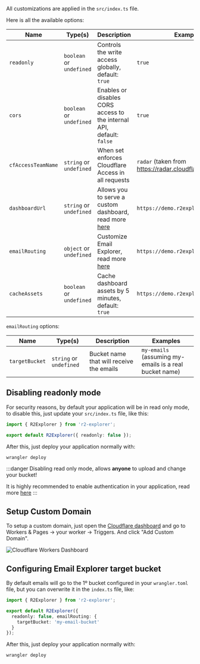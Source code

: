 All customizations are applied in the `src/index.ts` file.

Here is all the available options:

| Name               | Type(s)                   | Description                                                                                                                                   | Examples                                                  |
|--------------------|---------------------------|-----------------------------------------------------------------------------------------------------------------------------------------------|-----------------------------------------------------------|
| `readonly`         | `boolean` or `undefined`  | Controls the write access globally, default: `true`                                                                                           | `true`                                                    |
| `cors`             | `boolean` or `undefined`  | Enables or disables CORS access to the internal API, default: `false`                                                                         | `true`                                                    |
| `cfAccessTeamName` | `string`  or `undefined`  | When set enforces Cloudflare Access in all requests                                                                                           | `radar`  (taken from https://radar.cloudflareaccess.com/) |
| `dashboardUrl`     | `string`  or `undefined`  | Allows you to serve a custom dashboard, read more [here](/guides/migrating-to-1.0.html#why-is-the-dashboard-no-longer-bundled-in-the-worker) | `https://demo.r2explorer.com`                             |
| `emailRouting`     | `object`  or `undefined`  | Customize Email Explorer, read more [here](/guides/setup-email-explorer.html)                                                                 | `https://demo.r2explorer.com`                             |
| `cacheAssets`      | `boolean`  or `undefined` | Cache dashboard assets by 5 minutes, default: `true`                                                                                          | `https://demo.r2explorer.com`                             |

`emailRouting` options:

| Name           | Type(s)                  | Description                              | Examples                                               |
|----------------|--------------------------|------------------------------------------|--------------------------------------------------------|
| `targetBucket` | `string`  or `undefined` | Bucket name that will receive the emails | `my-emails` (assuming my-emails is a real bucket name) |

## Disabling readonly mode

For security reasons, by default your application will be in read only mode, to disable this, just update your
`src/index.ts` file, like this:

```ts:src/index.ts
import { R2Explorer } from 'r2-explorer';

export default R2Explorer({ readonly: false });
```

After this, just deploy your application normally with:

```bash
wrangler deploy
```

:::danger
Disabling read only mode, allows **anyone** to upload and change your bucket!

It is highly recommended to enable authentication in your application, read more [here](./security.html)
:::

## Setup Custom Domain

To setup a custom domain, just open
the [Cloudflare dashboard](https://dash.cloudflare.com/?to=/:account/workers/services/view/:worker/production/settings#domains)
and go to Workers & Pages ->
your worker -> Triggers. And click "Add Custom Domain".

![Cloudflare Workers Dashboard](/assets/custom-domain.png)

## Configuring Email Explorer target bucket

By default emails will go to the 1º bucket configured in your `wrangler.toml` file, but you can overwrite it
in the `index.ts` file, like:

```ts:src/index.ts
import { R2Explorer } from 'r2-explorer';

export default R2Explorer({
  readonly: false, emailRouting: {
    targetBucket: 'my-email-bucket'
  }
});
```

After this, just deploy your application normally with:

```bash
wrangler deploy
```

